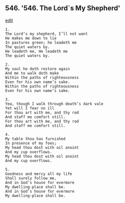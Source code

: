 
## 546.  '546. The Lord\`s My Shepherd'
[edit](https://docs.google.com/document/d/1bEzBQXhymQU9TraRSMxGDceVTfjYvLWc/edit?mode=html)






    1.
    The Lord’s my shepherd, I’ll not want
    He makes me down to lie
    In pastures green; he leadeth me
    The quiet waters by.
    He leadeth me, He leadeth me
    The quiet waters by.

    2.
    My soul he doth restore again
    And me to walk doth make
    Within the paths of righteousness
    Even for his own name’s sake.
    Within the paths of righteousness
    Even for his own name’s sake.

    3.
    Yea, though I walk through death’s dark vale
    Yet will I fear no ill
    For thou art with me, and thy rod
    And staff me comfort still.
    For thou art with me, and thy rod
    And staff me comfort still.

    4.
    My table thou has furnished
    In presence of my foes;
    My head thou dost with oil anoint
    And my cup overflows.
    My head thou dost with oil anoint
    And my cup overflows.

    5.
    Goodness and mercy all my life
    Shall surely follow me,
    And in God’s house for evermore
    My dwelling-place shall be.
    And in God’s house for evermore
    My dwelling-place shall be.
